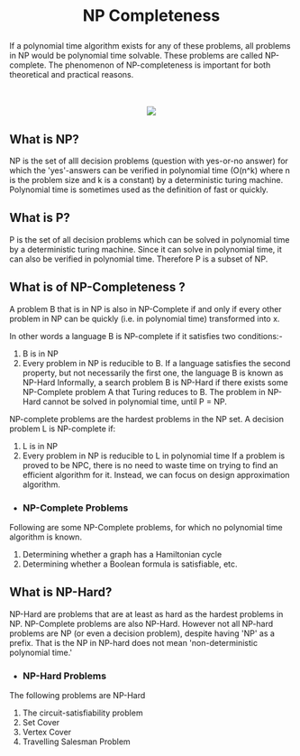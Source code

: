 <h1>
<p align='center'> NP Completeness</p> </h1>
If a polynomial time algorithm exists for any of these problems, all problems in NP would be polynomial time solvable. These problems are called NP-complete. The phenomenon of NP-completeness is important for both theoretical and practical reasons. <br><br><br>

<p align='center'>
<img src="https://www.tutorialspoint.com/design_and_analysis_of_algorithms/images/np_hard.jpg"></p>

## What is NP?
NP is the set of alll decision problems (question with yes-or-no answer) for which the 'yes'-answers can be verified in polynomial time (O(n^k) where n is the problem size and k is a constant) by a deterministic turing machine. Polynomial time is sometimes used as the definition of fast or quickly.

## What is P?
P is the set of all decision problems which can be solved in polynomial time by a deterministic turing machine. Since it can solve in polynomial time, it can also be verified in polynomial time. Therefore P is a subset of NP.

## What is of NP-Completeness ?
A problem B that is in NP is also in NP-Complete if and only if every other problem in NP can be quickly (i.e. in polynomial time) transformed into x.

In other words a language B is NP-complete if it satisfies two conditions:-
1) B is in NP
2) Every problem in NP is reducible to B.
If a language satisfies the second property, but not necessarily the first one, the language B is known as NP-Hard
Informally, a search problem B is NP-Hard if there exists some NP-Complete problem A that Turing reduces to B.
The problem in NP-Hard cannot be solved in polynomial time, until P = NP. 

NP-complete problems are the hardest problems in the NP set. A decision problem L is NP-complete if: 
1) L is in NP  
2) Every problem in NP is reducible to L in polynomial time
If a problem is proved to be NPC, there is no need to waste time on trying to find an efficient algorithm for it.
Instead, we can focus on design approximation algorithm.

* <h3>NP-Complete Problems</h3>
Following are some NP-Complete problems, for which no polynomial time algorithm is known.
1) Determining whether a graph has a Hamiltonian cycle
2) Determining whether a Boolean formula is satisfiable, etc.

## What is NP-Hard?
NP-Hard are problems that are at least as hard as the hardest problems in NP. NP-Complete problems are also NP-Hard. However not all NP-hard problems are NP (or even a decision problem), despite having 'NP' as a prefix. That is the NP in NP-hard does not mean 'non-deterministic polynomial time.' 

* <h3>NP-Hard Problems</h3>
The following problems are NP-Hard
1) The circuit-satisfiability problem
2) Set Cover
3) Vertex Cover
4) Travelling Salesman Problem
